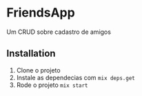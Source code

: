 # FriendsApp
Um CRUD sobre cadastro de amigos

## Installation

1. Clone o projeto
2. Instale as dependecias com ``` mix deps.get ```
3. Rode o projeto ``` mix start ```
